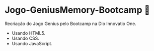 # Jogo-GeniusMemory-Bootcamp 🎲
Recriação do Jogo Genius pelo Bootcamp na Dio Innovatio One.
 - Usando HTML5. 
 - Usando CSS.
 - Usando JavaScript.
